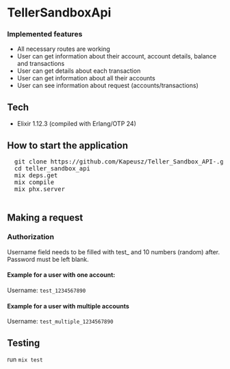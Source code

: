 # TellerSandboxApi


### Implemented features
 - All necessary routes are working
 - User can get information about their account, account details, balance and transactions
 - User can get details about each transaction
 - User can get information about all their accounts
 - User can see information about request (accounts/transactions)


## Tech
- Elixir 1.12.3 (compiled with Erlang/OTP 24)

## How to start the application

<pre>
  git clone https://github.com/Kapeusz/Teller_Sandbox_API-.git
  cd teller_sandbox_api
  mix deps.get
  mix compile
  mix phx.server
 </pre>
  
  ## Making a request
  ### Authorization
  Username field needs to be filled with test_ and 10 numbers (random) after. Password must be left blank.
  #### Example for a user with one account: 
  Username: ```test_1234567890```
  
   #### Example for a user with multiple accounts
   Username: ```test_multiple_1234567890```
   
   ## Testing
   
   run ```mix test```
   
   
